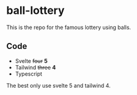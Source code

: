 # ball-lottery
This is the repo for the famous lottery using balls.
## Code
- Svelte ~~four~~ **5**
- Tailwind ~~three~~ **4**
- Typescript

The best only use svelte 5 and tailwind 4.
